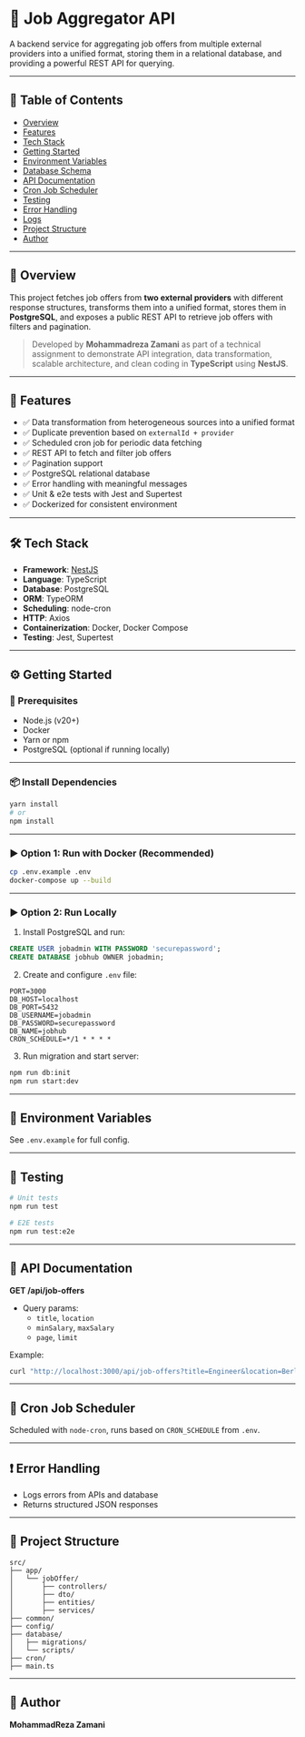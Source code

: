 # 💼 Job Aggregator API

A backend service for aggregating job offers from multiple external providers into a unified format, storing them in a relational database, and providing a powerful REST API for querying.

---

## 📌 Table of Contents

- [Overview](#overview)
- [Features](#features)
- [Tech Stack](#tech-stack)
- [Getting Started](#getting-started)
- [Environment Variables](#environment-variables)
- [Database Schema](#database-schema)
- [API Documentation](#api-documentation)
- [Cron Job Scheduler](#cron-job-scheduler)
- [Testing](#testing)
- [Error Handling](#error-handling)
- [Logs](#logs)
- [Project Structure](#project-structure)
- [Author](#author)

---

## 📖 Overview

This project fetches job offers from **two external providers** with different response structures, transforms them into a unified format, stores them in **PostgreSQL**, and exposes a public REST API to retrieve job offers with filters and pagination.

> Developed by **Mohammadreza Zamani** as part of a technical assignment to demonstrate API integration, data transformation, scalable architecture, and clean coding in **TypeScript** using **NestJS**.

---

## 🚀 Features

- ✅ Data transformation from heterogeneous sources into a unified format
- ✅ Duplicate prevention based on `externalId + provider`
- ✅ Scheduled cron job for periodic data fetching
- ✅ REST API to fetch and filter job offers
- ✅ Pagination support
- ✅ PostgreSQL relational database
- ✅ Error handling with meaningful messages
- ✅ Unit & e2e tests with Jest and Supertest
- ✅ Dockerized for consistent environment

---

## 🛠️ Tech Stack

- **Framework**: [NestJS](https://nestjs.com)
- **Language**: TypeScript
- **Database**: PostgreSQL
- **ORM**: TypeORM
- **Scheduling**: node-cron
- **HTTP**: Axios
- **Containerization**: Docker, Docker Compose
- **Testing**: Jest, Supertest

---

## ⚙️ Getting Started

### 🔧 Prerequisites

- Node.js (v20+)
- Docker
- Yarn or npm
- PostgreSQL (optional if running locally)

---

### 📦 Install Dependencies

```bash
yarn install
# or
npm install
```

---

### ▶️ Option 1: Run with Docker (Recommended)

```bash
cp .env.example .env
docker-compose up --build
```

---

### ▶️ Option 2: Run Locally

1. Install PostgreSQL and run:

```sql
CREATE USER jobadmin WITH PASSWORD 'securepassword';
CREATE DATABASE jobhub OWNER jobadmin;
```

2. Create and configure `.env` file:

```env
PORT=3000
DB_HOST=localhost
DB_PORT=5432
DB_USERNAME=jobadmin
DB_PASSWORD=securepassword
DB_NAME=jobhub
CRON_SCHEDULE=*/1 * * * *
```

3. Run migration and start server:

```bash
npm run db:init
npm run start:dev
```

---

## 🌱 Environment Variables

See `.env.example` for full config.

---

## 🧪 Testing

```bash
# Unit tests
npm run test

# E2E tests
npm run test:e2e
```

---

## 🧠 API Documentation

**GET /api/job-offers**

- Query params:
    - `title`, `location`
    - `minSalary`, `maxSalary`
    - `page`, `limit`

Example:

```bash
curl "http://localhost:3000/api/job-offers?title=Engineer&location=Berlin&minSalary=60000&page=1&limit=10"
```

---

## 📆 Cron Job Scheduler

Scheduled with `node-cron`, runs based on `CRON_SCHEDULE` from `.env`.

---

## ❗ Error Handling

- Logs errors from APIs and database
- Returns structured JSON responses

---

## 📁 Project Structure

```
src/
├── app/
│   └── jobOffer/
│       ├── controllers/
│       ├── dto/
│       ├── entities/
│       ├── services/
├── common/
├── config/
├── database/
│   ├── migrations/
│   └── scripts/
├── cron/
├── main.ts
```

---

## 👤 Author

**MohammadReza Zamani**

